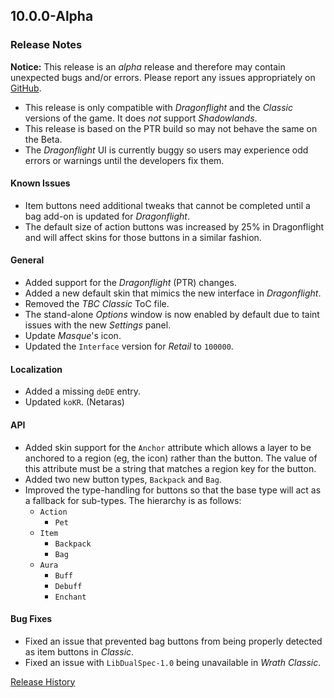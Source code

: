 ## 10.0.0-Alpha

### Release Notes

**Notice:** This release is an _alpha_ release and therefore may contain unexpected bugs and/or errors. Please report any issues appropriately on [GitHub](https://github.com/SFX-WoW/Masque "Masque @ GitHub").

- This release is only compatible with _Dragonflight_ and the _Classic_ versions of the game. It does _not_ support _Shadowlands_.
- This release is based on the PTR build so may not behave the same on the Beta.
- The _Dragonflight_ UI is currently buggy so users may experience odd errors or warnings until the developers fix them.

#### Known Issues

- Item buttons need additional tweaks that cannot be completed until a bag add-on is updated for _Dragonflight_.
- The default size of action buttons was increased by 25% in Dragonflight and will affect skins for those buttons in a similar fashion.

#### General

- Added support for the _Dragonflight_ (PTR) changes.
- Added a new default skin that mimics the new interface in _Dragonflight_.
- Removed the _TBC Classic_ ToC file.
- The stand-alone _Options_ window is now enabled by default due to taint issues with the new _Settings_ panel.
- Update _Masque_'s icon.
- Updated the `Interface` version for _Retail_ to `100000`.

#### Localization

- Added a missing `deDE` entry.
- Updated `koKR`. (Netaras)

#### API

- Added skin support for the `Anchor` attribute which allows a layer to be anchored to a region (eg, the icon) rather than the button. The value of this attribute must be a string that matches a region key for the button.
- Added two new button types, `Backpack` and `Bag`.
- Improved the type-handling for buttons so that the base type will act as a fallback for sub-types. The hierarchy is as follows:
  - `Action`
    - `Pet`
  - `Item`
    - `Backpack`
    - `Bag`
  - `Aura`
    - `Buff`
    - `Debuff`
    - `Enchant`

#### Bug Fixes

- Fixed an issue that prevented bag buttons from being properly detected as item buttons in _Classic_.
- Fixed an issue with `LibDualSpec-1.0` being unavailable in _Wrath Classic_.

[Release History](https://github.com/SFX-WoW/Masque/wiki/History)
